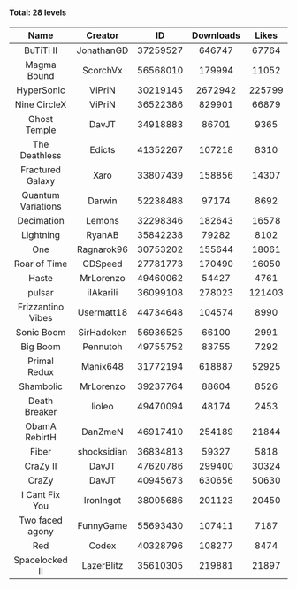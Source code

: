#### Total: 28 levels

| Name | Creator | ID | Downloads | Likes |
|:---:|:---:|:---:|:---:|:---:|
| BuTiTi II | JonathanGD | 37259527 | 646747 | 67764
| Magma Bound | ScorchVx | 56568010 | 179994 | 11052
| HyperSonic | ViPriN | 30219145 | 2672942 | 225799
| Nine CircleX | ViPriN | 36522386 | 829901 | 66879
| Ghost Temple | DavJT | 34918883 | 86701 | 9365
| The Deathless | Edicts | 41352267 | 107218 | 8310
| Fractured Galaxy  | Xaro | 33807439 | 158856 | 14307
| Quantum Variations | Darwin | 52238488 | 97174 | 8692
| Decimation | Lemons | 32298346 | 182643 | 16578
| Lightning | RyanAB | 35842238 | 79282 | 8102
| One | Ragnarok96 | 30753202 | 155644 | 18061
| Roar of Time | GDSpeed | 27781773 | 170490 | 16050
| Haste | MrLorenzo | 49460062 | 54427 | 4761
| pulsar | iIAkariIi | 36099108 | 278023 | 121403
| Frizzantino Vibes | Usermatt18 | 44734648 | 104574 | 8990
| Sonic Boom | SirHadoken | 56936525 | 66100 | 2991
| Big Boom | Pennutoh | 49755752 | 83755 | 7292
| Primal Redux | Manix648 | 31772194 | 618887 | 52925
| Shambolic | MrLorenzo | 39237764 | 88604 | 8526
| Death Breaker | lioleo | 49470094 | 48174 | 2453
| ObamA RebirtH | DanZmeN | 46917410 | 254189 | 21844
| Fiber | shocksidian | 36834813 | 59327 | 5818
| CraZy II | DavJT | 47620786 | 299400 | 30324
| CraZy | DavJT | 40945673 | 630656 | 50630
| I Cant Fix You | IronIngot | 38005686 | 201123 | 20450
| Two faced agony | FunnyGame | 55693430 | 107411 | 7187
| Red | Codex | 40328796 | 108277 | 8474
| Spacelocked II | LazerBlitz | 35610305 | 219881 | 21897
